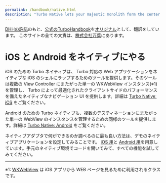 ```yaml
---
permalink: /handbook/native.html
description: "Turbo Native lets your majestic monolith form the center of your native iOS and Android apps, with seamless transitions between web and native sections."
---
```


[DHHの許諾](https://github.com/hotwired/turbo-site/issues/96)のもと、[公式のTurboHandbook](https://turbo.hotwired.dev/handbook/introduction)を[オリジナル](https://github.com/hotwired/turbo-site/commit/59943d962b37a02c1dcb68ebaa1057f713a45975)として、翻訳をしています。
このサイトの全ての文責は、[株式会社万葉](https://everyleaf.com/)にあります。

# iOS と Android をネイティブにやる

iOS のための Turbo ネイティブは、 Turbo 対応の Web アプリケーションをネイティブな iOS のシェルにラップするためのツールを提供します。そのツールは複数の View Controller にまたがった単一の WKWebView インスタンス(※1)を管理し、 Turbo によって最適化されたクライアントサイドのパフォーマンスを備えたネイティブなナビゲーション UI を提供します。詳細は <a href="https://github.com/hotwired/turbo-ios">Turbo Native: iOS</a> をご覧ください。

Android のための Turbo ネイティブも、複数のデスティネーションにまたがった単一の WebView のインスタンスを管理するための同様のツールを提供します。詳細は <a href="https://github.com/hotwired/turbo-android">Turbo Native: Android</a> をご覧ください。

ネイティブアダプタで何ができるのか調べるのに最も良い方法は、デモのネイティブアプリケーションを設定してみることです。 [iOS 用](https://github.com/hotwired/turbo-ios/blob/main/Demo/README.md)と [Android 用](https://github.com/hotwired/turbo-android/blob/main/demo/README.md)を用意しています。手元のネイティブ環境でコードを開いてみて、すべての機能を試してみてください。

-----
※1: [WKWebView](https://developer.apple.com/documentation/webkit/wkwebview) は iOS アプリから WEB ページを見るために利用されるクラスです。
